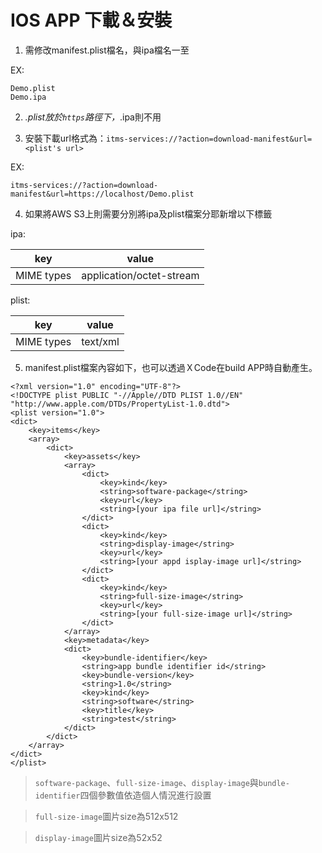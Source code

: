 # IOS APP 下載＆安裝

1. 需修改manifest.plist檔名，與ipa檔名一至

EX:

```
Demo.plist
Demo.ipa
```

2. *.plist放於`https`路徑下，*.ipa則不用

3. 安裝下載url格式為：`itms-services://?action=download-manifest&url=<plist's url>`

EX:

```
itms-services://?action=download-manifest&url=https://localhost/Demo.plist
```

4. 如果將AWS S3上則需要分別將ipa及plist檔案分耶新增以下標籤

ipa:

| key        | value|
| ---------- | -------- |
| MIME types | application/octet-stream |

plist:

| key        | value|
| ---------- | -------- |
| MIME types | text/xml |

5. manifest.plist檔案內容如下，也可以透過ＸCode在build APP時自動產生。

```
<?xml version="1.0" encoding="UTF-8"?>
<!DOCTYPE plist PUBLIC "-//Apple//DTD PLIST 1.0//EN" "http://www.apple.com/DTDs/PropertyList-1.0.dtd">
<plist version="1.0">
<dict>
	<key>items</key>
	<array>
		<dict>
			<key>assets</key>
			<array>
				<dict>
					<key>kind</key>
					<string>software-package</string>
					<key>url</key>
					<string>[your ipa file url]</string>
				</dict>
				<dict>
					<key>kind</key>
					<string>display-image</string>
					<key>url</key>
					<string>[your appd isplay-image url]</string>
				</dict>
				<dict>
					<key>kind</key>
					<string>full-size-image</string>
					<key>url</key>
					<string>[your full-size-image url]</string>
				</dict>
			</array>
			<key>metadata</key>
			<dict>
				<key>bundle-identifier</key>
				<string>app bundle identifier id</string>
				<key>bundle-version</key>
				<string>1.0</string>
				<key>kind</key>
				<string>software</string>
				<key>title</key>
				<string>test</string>
			</dict>
		</dict>
	</array>
</dict>
</plist>
```

> `software-package`、`full-size-image`、`display-image`與`bundle-identifier`四個參數值依造個人情況進行設置

> `full-size-image`圖片size為512x512

> `display-image`圖片size為52x52
